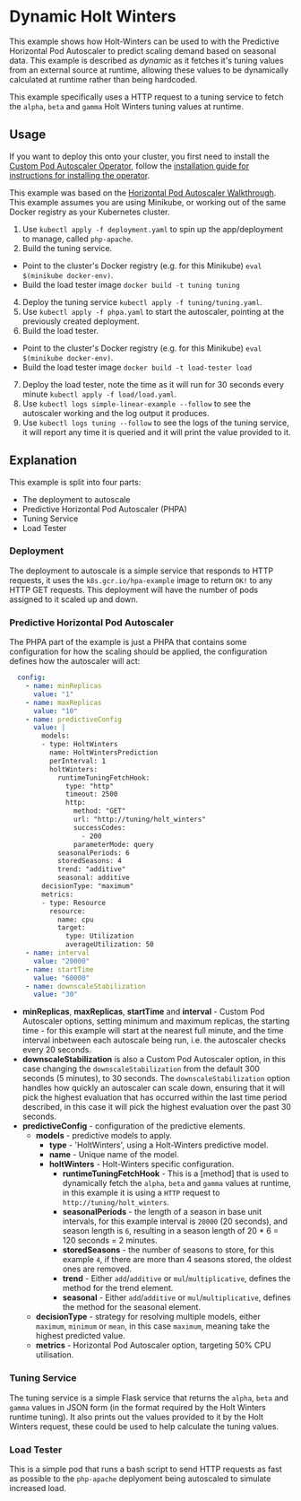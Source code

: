 # Dynamic Holt Winters

This example shows how Holt-Winters can be used to with the Predictive Horizontal Pod Autoscaler to predict scaling
demand based on seasonal data. This example is described as *dynamic* as it fetches it's tuning values from an external
source at runtime, allowing these values to be dynamically calculated at runtime rather than being hardcoded.

This example specifically uses a HTTP request to a tuning service to fetch the `alpha`, `beta` and `gamma` Holt Winters
tuning values at runtime.

## Usage

If you want to deploy this onto your cluster, you first need to install the [Custom Pod Autoscaler
Operator](https://github.com/jthomperoo/custom-pod-autoscaler-operator), follow the [installation guide for
instructions for installing the
operator](https://github.com/jthomperoo/custom-pod-autoscaler-operator/blob/master/INSTALL.md).

This example was based on the [Horizontal Pod Autoscaler
Walkthrough](https://kubernetes.io/docs/tasks/run-application/horizontal-pod-autoscale-walkthrough/). This example
assumes you are using Minikube, or working out of the same Docker registry as your Kubernetes cluster.

1. Use `kubectl apply -f deployment.yaml` to spin up the app/deployment to manage, called `php-apache`.
2. Build the tuning service.
  - Point to the cluster's Docker registry (e.g. for this Minikube) `eval $(minikube docker-env)`.
  - Build the load tester image `docker build -t tuning tuning`
4. Deploy the tuning service `kubectl apply -f tuning/tuning.yaml`.
5. Use `kubectl apply -f phpa.yaml` to start the autoscaler, pointing at the previously created deployment.
6. Build the load tester.
  - Point to the cluster's Docker registry (e.g. for this Minikube) `eval $(minikube docker-env)`.
  - Build the load tester image `docker build -t load-tester load`
7. Deploy the load tester, note the time as it will run for 30 seconds every minute `kubectl apply -f load/load.yaml`.
8. Use `kubectl logs simple-linear-example --follow` to see the autoscaler working and the log output it produces.
9. Use `kubectl logs tuning --follow` to see the logs of the tuning service, it will report any time it is queried and
it will print the value provided to it.

## Explanation

This example is split into four parts:

- The deployment to autoscale
- Predictive Horizontal Pod Autoscaler (PHPA)
- Tuning Service
- Load Tester

### Deployment

The deployment to autoscale is a simple service that responds to HTTP requests, it uses the `k8s.gcr.io/hpa-example`
image to return `OK!` to any HTTP GET requests. This deployment will have the number of pods assigned to it scaled up
and down.

### Predictive Horizontal Pod Autoscaler

The PHPA part of the example is just a PHPA that contains some configuration for how the scaling should be applied,
the configuration defines how the autoscaler will act:

```yaml
  config:
    - name: minReplicas
      value: "1"
    - name: maxReplicas
      value: "10"
    - name: predictiveConfig
      value: |
        models:
        - type: HoltWinters
          name: HoltWintersPrediction
          perInterval: 1
          holtWinters:
            runtimeTuningFetchHook:
              type: "http"
              timeout: 2500
              http:
                method: "GET"
                url: "http://tuning/holt_winters"
                successCodes:
                  - 200
                parameterMode: query
            seasonalPeriods: 6
            storedSeasons: 4
            trend: "additive"
            seasonal: additive
        decisionType: "maximum"
        metrics:
        - type: Resource
          resource:
            name: cpu
            target:
              type: Utilization
              averageUtilization: 50
    - name: interval
      value: "20000"
    - name: startTime
      value: "60000"
    - name: downscaleStabilization
      value: "30"
```

- **minReplicas**, **maxReplicas**, **startTime** and **interval** - Custom Pod Autoscaler options, setting minimum and
maximum replicas, the starting time - for this example will start at the nearest full minute, and the time interval
inbetween each autoscale being run, i.e. the autoscaler checks every 20 seconds.
- **downscaleStabilization** is also a Custom Pod Autoscaler option, in this case changing the `downscaleStabilization`
from the default 300 seconds (5 minutes), to 30 seconds. The `downscaleStabilization` option handles how quickly an
autoscaler can scale down, ensuring that it will pick the highest evaluation that has occurred within the last time
period described, in this case it will pick the highest evaluation over the past 30 seconds.
- **predictiveConfig** - configuration of the predictive elements.
  * **models** - predictive models to apply.
    - **type** - 'HoltWinters', using a Holt-Winters predictive model.
    - **name** - Unique name of the model.
    - **holtWinters** - Holt-Winters specific configuration.
      * **runtimeTuningFetchHook** - This is a [method] that is used to dynamically fetch the `alpha`, `beta` and
      `gamma` values at runtime, in this example it is using a `HTTP` request to `http://tuning/holt_winters`.
      * **seasonalPeriods** - the length of a season in base unit intervals, for this example interval is `20000`
      (20 seconds), and season length is `6`, resulting in a season length of 20 * 6 = 120 seconds = 2 minutes.
      * **storedSeasons** - the number of seasons to store, for this example `4`, if there are more than 4 seasons
      stored, the oldest ones are removed.
      * **trend** - Either `add`/`additive` or `mul`/`multiplicative`, defines the method for the trend element.
      * **seasonal** - Either `add`/`additive` or `mul`/`multiplicative`, defines the method for the seasonal element.
  * **decisionType** - strategy for resolving multiple models, either `maximum`, `minimum` or `mean`, in this case
  `maximum`, meaning take the highest predicted value.
  * **metrics** - Horizontal Pod Autoscaler option, targeting 50% CPU utilisation.

### Tuning Service

The tuning service is a simple Flask service that returns the `alpha`, `beta` and `gamma` values in JSON form (in the
format required by the Holt Winters runtime tuning). It also prints out the values provided to it by the Holt Winters
request, these could be used to help calculate the tuning values.

### Load Tester

This is a simple pod that runs a bash script to send HTTP requests as fast as possible to the `php-apache` deplyoment
being autoscaled to simulate increased load.
